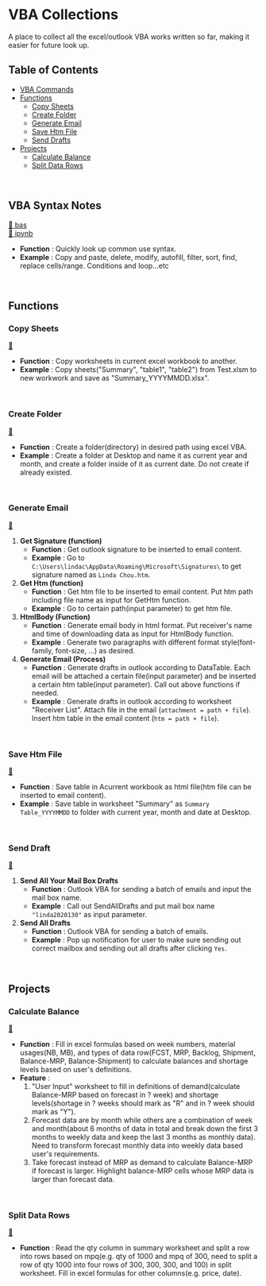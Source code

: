 # VBA Collections
A place to collect all the excel/outlook VBA works written so far, making it easier for future look up.
<br>
## Table of Contents
* [VBA Commands](#Comm)
* [Functions](#Func)
   * [Copy Sheets](#CopySheets)
   * [Create Folder](#CreateFolder)
   * [Generate Email](#GenerateEmail)
   * [Save Htm File](#SaveHtmFile)
   * [Send Drafts](#SendDrafts)
* [Projects](#Proj)
   * [Calculate Balance](#Balance)
   * [Split Data Rows](#SplitRows)
<br>

<h2 id="Comm">VBA Syntax Notes</h2>

[🦖 bas](/VBA_Commands.bas)<br>
[🦈 ipynb](/VBA_Commands.ipynb)
* **Function** : Quickly look up common use syntax.
* **Example** : Copy and paste, delete, modify, autofill, filter, sort, find, replace cells/range. Conditions and loop...etc
<br>

<h2 id="Func">Functions</h2>
<h3 id="CopySheets">Copy Sheets</h3>

[🦖](/Functions/Copy_Sheets.bas)
* **Function** : Copy worksheets in current excel workbook to another.
* **Example** : Copy sheets("Summary", "table1", "table2") from Test.xlsm to new workwork and save as "Summary_YYYYMMDD.xlsx".
<br>

<h3 id="CreateFolder">Create Folder</h3>

[🦖](/Functions/Create_Folder.bas)
* **Function** : Create a folder(directory) in desired path using excel VBA.
* **Example** : Create a folder at Desktop and name it as current year and month, and create a folder inside of it as current date. Do not create if already existed.
<br>

<h3 id="GenerateEmail">Generate Email</h3>

[🦖](/Functions/Generate_Email.bas)
1. **Get Signature (function)**
    * **Function** : Get outlook signature to be inserted to email content.
    * **Example** : Go to `C:\Users\lindac\AppData\Roaming\Microsoft\Signatures\` to get signature named as `Linda Chou.htm`.
2. **Get Htm (function)**
    * **Function** : Get htm file to be inserted to email content. Put htm path including file name as input for GetHtm function.
    * **Example** : Go to certain path(input parameter) to get htm file.
3. **HtmlBody (Function)**
    * **Function** : Generate email body in html format. Put receiver's name and time of downloading data as input for HtmlBody function.
    * **Example** : Generate two paragraphs with different format style(font-family, font-size, ...) as desired.
4. **Generate Email (Process)**
    * **Function** : Generate drafts in outlook according to DataTable. Each email will be attached a certain file(input parameter) and be inserted a certain htm table(input parameter). Call out above functions if needed.
    * **Example** : Generate drafts in outlook according to worksheet "Receiver List". Attach file in the email (`attachment = path + file`). Insert htm table in the email content (`htm = path + file`).
<br>

<h3 id="SaveHtmFile">Save Htm File</h3>

[🦖](/Functions/Save_htm_File.bas)
* **Function** : Save table in Acurrent workbook as html file(htm file can be inserted to email content).
* **Example** : Save table in worksheet "Summary" as `Summary Table_YYYYMMDD` to folder with current year, month and date at Desktop.
<br>
 
<h3 id="SendDrafts">Send Draft</h3>

[🦖](/Functions/Send_Drafts.bas)
1. **Send All Your Mail Box Drafts**
    * **Function** : Outlook VBA for sending a batch of emails and input the mail box name.
    * **Example** : Call out SendAllDrafts and put mail box name `"linda2020130"` as input parameter.
2. **Send All Drafts**
    * **Function** : Outlook VBA for sending a batch of emails.
    * **Example** : Pop up notification for user to make sure sending out correct mailbox and sending out all drafts after clicking `Yes`.
<br> 

<h2 id="Proj">Projects</h2>
<h3 id="Balance">Calculate Balance</h3>

[🦈](/Projects/Balance_M.bas)
* **Function** : Fill in excel formulas based on week numbers, material usages(NB, MB), and types of data row(FCST, MRP, Backlog, Shipment, Balance-MRP, Balance-Shipment) to calculate balances and shortage levels based on user's definitions.
* **Feature** : 
   1. "User Input" worksheet to fill in definitions of demand(calculate Balance-MRP based on forecast in ? week) and shortage levels(shortage in ? weeks should mark as "R" and in ? week should mark as "Y").
   2. Forecast data are by month while others are a combination of week and month(about 6 months of data in total and break down the first 3 months to weekly data and keep the last 3 months as monthly data). Need to transform forecast monthly data into weekly data based user's requirements.
   3. Take forecast instead of MRP as demand to calculate Balance-MRP if forecast is larger. Highlight balance-MRP cells whose MRP data is larger than forecast data.
<br>
   
<h3 id="SplitRows">Split Data Rows</h3>

[🦈](/Projects/SplitRows.bas)
* **Function** : Read the qty column in summary worksheet and split a row into rows based on mpq(e.g. qty of 1000 and mpq of 300, need to split a row of qty 1000 into four rows of 300, 300, 300, and 100) in split worksheet. Fill in excel formulas for other columns(e.g. price, date).
<br>




